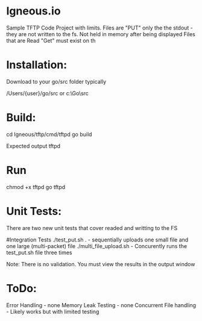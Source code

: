 # Igneous.io
Sample TFTP Code Project with limits. 
Files are "PUT" only the the stdout - they are not written to the fs. Not held in memory after being displayed
Files that are Read "Get" must exist on th  

# Installation:
Download to your go/src folder typically 

/Users/{user}/go/src
  or
c:\Go\src

# Build:

cd Igneous/tftp/cmd/tftpd
go build

Expected output tftpd

# Run
chmod +x tftpd
go tftpd

# Unit Tests:
There are two new unit tests that cover readed and writting to the FS

#Integration Tests
./test_put.sh . - sequentially uploads one small file and one large (multi-packet) file
./multi_file_upload.sh - Concurently runs the test_put.sh file three times

Note: There is no validation. You must view the results in the output window


# ToDo:
Error Handling - none
Memory Leak Testing - none
Concurrent File handling - Likely works but with limited testing
